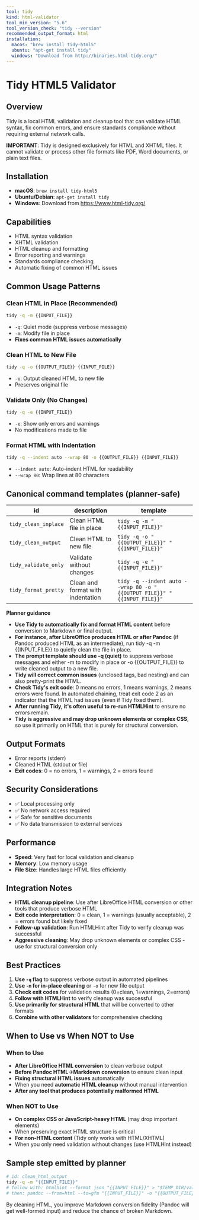 ```yaml
---
tool: tidy
kind: html-validator
tool_min_version: "5.6"
tool_version_check: "tidy --version"
recommended_output_format: html
installation:
  macos: "brew install tidy-html5"
  ubuntu: "apt-get install tidy"
  windows: "Download from http://binaries.html-tidy.org/"
---
```


# Tidy HTML5 Validator

## Overview

Tidy is a local HTML validation and cleanup tool that can validate HTML syntax, fix common errors, and ensure standards compliance without requiring external network calls.

**IMPORTANT**: Tidy is designed exclusively for HTML and XHTML files. It cannot validate or process other file formats like PDF, Word documents, or plain text files.

## Installation

- **macOS**: `brew install tidy-html5`
- **Ubuntu/Debian**: `apt-get install tidy`
- **Windows**: Download from <https://www.html-tidy.org/>

## Capabilities

- HTML syntax validation
- XHTML validation
- HTML cleanup and formatting
- Error reporting and warnings
- Standards compliance checking
- Automatic fixing of common HTML issues

## Common Usage Patterns

### Clean HTML in Place (Recommended)

```bash
tidy -q -m {{INPUT_FILE}}
```

- `-q`: Quiet mode (suppress verbose messages)
- `-m`: Modify file in place
- **Fixes common HTML issues automatically**

### Clean HTML to New File

```bash
tidy -q -o {{OUTPUT_FILE}} {{INPUT_FILE}}
```

- `-o`: Output cleaned HTML to new file
- Preserves original file

### Validate Only (No Changes)

```bash
tidy -q -e {{INPUT_FILE}}
```

- `-e`: Show only errors and warnings
- No modifications made to file

### Format HTML with Indentation

```bash
tidy -q --indent auto --wrap 80 -o {{OUTPUT_FILE}} {{INPUT_FILE}}
```

- `--indent auto`: Auto-indent HTML for readability
- `--wrap 80`: Wrap lines at 80 characters

## Canonical command templates (planner-safe)

| id                | description                          | template |
|-------------------|--------------------------------------|----------|
| `tidy_clean_inplace` | Clean HTML file in place          | `tidy -q -m "{{INPUT_FILE}}"` |
| `tidy_clean_output` | Clean HTML to new file             | `tidy -q -o "{{OUTPUT_FILE}}" "{{INPUT_FILE}}"` |
| `tidy_validate_only` | Validate without changes           | `tidy -q -e "{{INPUT_FILE}}"` |
| `tidy_format_pretty` | Clean and format with indentation | `tidy -q --indent auto --wrap 80 -o "{{OUTPUT_FILE}}" "{{INPUT_FILE}}"` |

**Planner guidance**

- **Use Tidy to automatically fix and format HTML content** before conversion to Markdown or final output.
- **For instance, after LibreOffice produces HTML or after Pandoc** (if Pandoc produced HTML as an intermediate), run tidy -q -m {{INPUT_FILE}} to quietly clean the file in place.
- **The prompt template should use -q (quiet)** to suppress verbose messages and either -m to modify in place or -o {{OUTPUT_FILE}} to write cleaned output to a new file.
- **Tidy will correct common issues** (unclosed tags, bad nesting) and can also pretty-print the HTML.
- **Check Tidy's exit code**: 0 means no errors, 1 means warnings, 2 means errors were found. In automated chaining, treat exit code 2 as an indicator that the HTML had issues (even if Tidy fixed them).
- **After running Tidy, it's often useful to re-run HTMLHint** to ensure no errors remain.
- **Tidy is aggressive and may drop unknown elements or complex CSS**, so use it primarily on HTML that is purely for structural conversion.

## Output Formats

- Error reports (stderr)
- Cleaned HTML (stdout or file)
- **Exit codes**: 0 = no errors, 1 = warnings, 2 = errors found

## Security Considerations

- ✅ Local processing only
- ✅ No network access required
- ✅ Safe for sensitive documents
- ✅ No data transmission to external services

## Performance

- **Speed**: Very fast for local validation and cleanup
- **Memory**: Low memory usage
- **File Size**: Handles large HTML files efficiently

## Integration Notes

- **HTML cleanup pipeline**: Use after LibreOffice HTML conversion or other tools that produce verbose HTML
- **Exit code interpretation**: 0 = clean, 1 = warnings (usually acceptable), 2 = errors found but likely fixed
- **Follow-up validation**: Run HTMLHint after Tidy to verify cleanup was successful
- **Aggressive cleaning**: May drop unknown elements or complex CSS - use for structural conversion only

## Best Practices

1. **Use `-q` flag** to suppress verbose output in automated pipelines
2. **Use `-m` for in-place cleaning** or `-o` for new file output
3. **Check exit codes** for validation results (0=clean, 1=warnings, 2=errors)
4. **Follow with HTMLHint** to verify cleanup was successful
5. **Use primarily for structural HTML** that will be converted to other formats
6. **Combine with other validators** for comprehensive checking

## When to Use vs When NOT to Use

### When to Use

- **After LibreOffice HTML conversion** to clean verbose output
- **Before Pandoc HTML→Markdown conversion** to ensure clean input
- **Fixing structural HTML issues** automatically
- When you need **automatic HTML cleanup** without manual intervention
- **After any tool that produces potentially malformed HTML**

### When NOT to Use

- **On complex CSS or JavaScript-heavy HTML** (may drop important elements)
- When preserving exact HTML structure is critical
- **For non-HTML content** (Tidy only works with HTML/XHTML)
- When you only need validation without changes (use HTMLHint instead)

## Sample step emitted by planner

```bash
# id: clean_html_output
tidy -q -m "{{INPUT_FILE}}"
# follow with: htmlhint --format json "{{INPUT_FILE}}" > "$TEMP_DIR/validation.json"
# then: pandoc --from=html --to=gfm "{{INPUT_FILE}}" -o "{{OUTPUT_FILE}}"
```

By cleaning HTML, you improve Markdown conversion fidelity (Pandoc will get well-formed input) and reduce the chance of broken Markdown.
